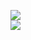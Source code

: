 [![](https://img.shields.io/badge/Made%20With-Github%20Spray-lightgrey.svg?style=for-the-badge&logo=github)](https://github.com/Annihil/github-spray#21993)  
[![](https://i.imgur.com/2DrTn0Z.gif)](https://github.com/Annihil/github-spray)